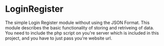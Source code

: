 # LoginRegister
The simple Login Register module without using the JSON Format. This module describes the basic functionality of storing and retriveing of data.
You need to include the php script on you're server which is included in this project, and you have to just pass you're website url.
